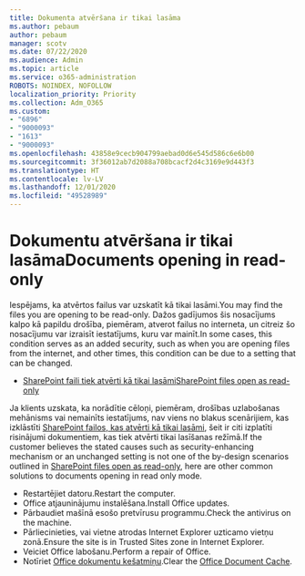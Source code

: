 ```yaml
---
title: Dokumenta atvēršana ir tikai lasāma
ms.author: pebaum
author: pebaum
manager: scotv
ms.date: 07/22/2020
ms.audience: Admin
ms.topic: article
ms.service: o365-administration
ROBOTS: NOINDEX, NOFOLLOW
localization_priority: Priority
ms.collection: Adm_O365
ms.custom:
- "6896"
- "9000093"
- "1613"
- "9000093"
ms.openlocfilehash: 43858e9cecb904799aebad0d6e545d586c6e6b00
ms.sourcegitcommit: 3f36012ab7d2088a708bcacf2d4c3169e9d443f3
ms.translationtype: HT
ms.contentlocale: lv-LV
ms.lasthandoff: 12/01/2020
ms.locfileid: "49528989"
---
```

# <a name="documents-opening-in-read-only"></a><span data-ttu-id="393be-102">Dokumentu atvēršana ir tikai lasāma</span><span class="sxs-lookup"><span data-stu-id="393be-102">Documents opening in read-only</span></span>

<span data-ttu-id="393be-103">Iespējams, ka atvērtos failus var uzskatīt kā tikai lasāmi.</span><span class="sxs-lookup"><span data-stu-id="393be-103">You may find the files you are opening to be read-only.</span></span> <span data-ttu-id="393be-104">Dažos gadījumos šis nosacījums kalpo kā papildu drošība, piemēram, atverot failus no interneta, un citreiz šo nosacījumu var izraisīt iestatījums, kuru var mainīt.</span><span class="sxs-lookup"><span data-stu-id="393be-104">In some cases, this condition serves as an added security, such as when you are opening files from the internet, and other times, this condition can be due to a setting that can be changed.</span></span>

- [<span data-ttu-id="393be-105">SharePoint faili tiek atvērti kā tikai lasāmi</span><span class="sxs-lookup"><span data-stu-id="393be-105">SharePoint files open as read-only</span></span>](https://docs.microsoft.com/sharepoint/troubleshoot/lists-and-libraries/files-open-as-read-only-and-cannot-check-in-or-out)

<span data-ttu-id="393be-106">Ja klients uzskata, ka norādītie cēloņi, piemēram, drošības uzlabošanas mehānisms vai nemainīts iestatījums, nav viens no blakus scenārijiem, kas izklāstīti [SharePoint failos, kas atvērti kā tikai lasāmi](https://docs.microsoft.com/sharepoint/troubleshoot/lists-and-libraries/files-open-as-read-only-and-cannot-check-in-or-out), šeit ir citi izplatīti risinājumi dokumentiem, kas tiek atvērti tikai lasīšanas režīmā.</span><span class="sxs-lookup"><span data-stu-id="393be-106">If the customer believes the stated causes such as security-enhancing mechanism or an unchanged setting is not one of the by-design scenarios outlined in [SharePoint files open as read-only](https://docs.microsoft.com/sharepoint/troubleshoot/lists-and-libraries/files-open-as-read-only-and-cannot-check-in-or-out), here are other common solutions to documents opening in read only mode.</span></span>

- <span data-ttu-id="393be-107">Restartējiet datoru.</span><span class="sxs-lookup"><span data-stu-id="393be-107">Restart the computer.</span></span>
- <span data-ttu-id="393be-108">Office atjauninājumu instalēšana.</span><span class="sxs-lookup"><span data-stu-id="393be-108">Install Office updates.</span></span>
- <span data-ttu-id="393be-109">Pārbaudiet mašīnā esošo pretvīrusu programmu.</span><span class="sxs-lookup"><span data-stu-id="393be-109">Check the antivirus on the machine.</span></span>
- <span data-ttu-id="393be-110">Pārliecinieties, vai vietne atrodas Internet Explorer uzticamo vietņu zonā.</span><span class="sxs-lookup"><span data-stu-id="393be-110">Ensure the site is in Trusted Sites zone in Internet Explorer.</span></span>
- <span data-ttu-id="393be-111">Veiciet Office labošanu.</span><span class="sxs-lookup"><span data-stu-id="393be-111">Perform a repair of Office.</span></span>
- <span data-ttu-id="393be-112">Notīriet [Office dokumentu kešatmiņu](https://support.microsoft.com/office/delete-your-office-document-cache-b1d3765e-d71b-4bb8-99ca-acd22c42995d?ui=en-us&rs=en-us&ad=us).</span><span class="sxs-lookup"><span data-stu-id="393be-112">Clear the [Office Document Cache](https://support.microsoft.com/office/delete-your-office-document-cache-b1d3765e-d71b-4bb8-99ca-acd22c42995d?ui=en-us&rs=en-us&ad=us).</span></span>

